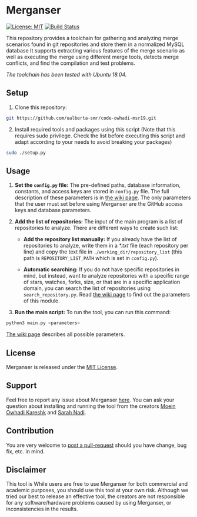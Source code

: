 
# Merganser

 [![License: MIT](https://img.shields.io/badge/License-MIT-blue.svg)](https://opensource.org/licenses/MIT) 
 [![Build Status](https://travis-ci.com/ualberta-smr/merganser.svg?token=hjqcPpPsw5pg2YPrs9sB&branch=master)](https://travis-ci.com/ualberta-smr/merganser)

This repository provides a toolchain for gathering and analyzing merge scenarios found in git repositories and store them in a normalized MySQL database It supports extracting various features of the merge scenario as well as executing the merge using different merge tools, detects merge conflicts, and find the compilation and test problems.

_The toolchain has been tested with Ubuntu 18.04._

## Setup
1. Clone this repository:
```bash
git https://github.com/ualberta-smr/code-owhadi-msr19.git
```

2. Install required tools and packages using this script (Note that this requires sudo privilege. 
Check the list before executing this script and adapt according to your needs to avoid breaking your packages)
```bash
sudo ./setup.py
``` 

## Usage 

1. **Set the `config.py` file:** The pre-defined paths, database information, constants, and access keys are stored in  `config.py` file. The full description of these parameters is in [the wiki page](https://github.com/ualberta-smr/merganser/wiki/Parameters-in-config.py). The only parameters that the user must set before using Merganser are the GitHub access keys and database parameters.

2. **Add the list of repositories:** The input of the main program is a list of repositories to analyze. There are different ways to create such list:

    * **Add the repository list manually:** If you already have the list of repositories to analyze, write them in a *\*.txt* file (each repository per line) and copy the text file in `./working_dir/repository_list` (this path is `REPOSITORY_LIST_PATH`  which is set in `config.py`).

    * **Automatic searching:** If you do not have specific repositories in mind, but instead, want to analyze repositories with a specific range of stars, watches, forks, size, or that are in a specific application domain, you can search the list of repositories using `search_repository.py`. Read [the wiki page](https://github.com/ualberta-smr/merganser/wiki/Search-for-Repositories) to find out the parameters of this module.

3. **Run the main script:** To run the tool, you can run this command:

```bash
python3 main.py <parameters> 
```

[The wiki page](https://github.com/ualberta-smr/merganser/wiki/Running-the-Merganser) describes all possible parameters.

## License
Merganser is released under the [MIT License](https://choosealicense.com/licenses/mit/).

## Support
Feel free to report any issue about Merganser [here](https://github.com/ualberta-smr/merganser/issues). You can ask your question about installing and running the tool from the creators [Moein Owhadi Kareshk](https://github.com/owhadi) and [Sarah Nadi](https://sarahnadi.org/).

## Contribution
You are very welcome to [post a pull-request](https://github.com/ualberta-smr/merganser/pulls) should you have change, bug fix,  etc. in mind. 

## Disclaimer
This tool is While users are free to use Merganser for both commercial and academic purposes, you should use this tool at your own risk. Although we tried our best to release an effective tool, the creators are not responsible for any software/hardware problems caused by using Merganser, or inconsistencies in the results. 
